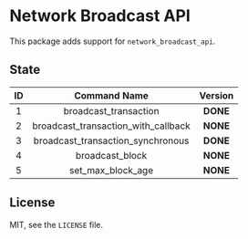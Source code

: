 # Network Broadcast API

This package adds support for `network_broadcast_api`.

## State

| **ID** | **Command Name** | **Version** |
| :-: | :-: | :-: |
| 1 | broadcast_transaction | **DONE** |
| 2 | broadcast_transaction_with_callback | **NONE** |
| 3 | broadcast_transaction_synchronous | **DONE** |
| 4 | broadcast_block | **NONE** |
| 5 | set_max_block_age | **NONE** |

## License

MIT, see the `LICENSE` file.